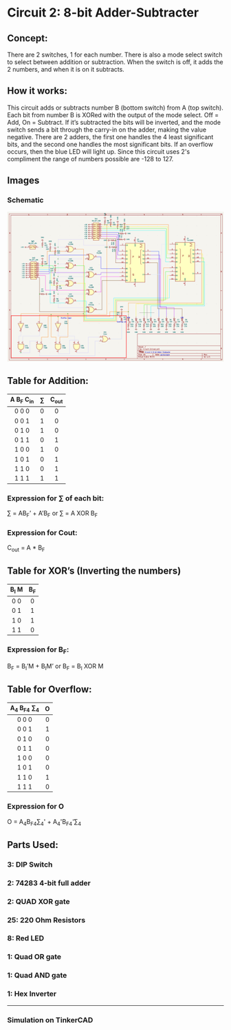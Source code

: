 # Circuit 2: 8-bit Adder-Subtracter 
## Concept:
There are 2 switches, 1 for each number. There is also a mode select switch to select between addition or subtraction. When the switch is off, it adds the 2 numbers, and when it is on it subtracts. 
## How it works:
This circuit adds or subtracts number B (bottom switch) from A (top switch). Each bit from number B is XORed with the output of the mode select. Off = Add, On = Subtract. If it’s subtracted the bits will be inverted, and the mode switch sends a bit through the carry-in on the adder, making the value negative. There are 2 adders, the first one handles the 4 least significant bits, and the second one handles the most significant bits. If an overflow occurs, then the blue LED will light up. Since this circuit uses 2's compliment the range of numbers possible are -128 to 127.

## Images
### Schematic
![Circuit 2 Schematic](Circuit_2_Schematic.png)

## Table for Addition:		
| A B<sub>F</sub> C<sub>in</sub> | ∑   | C<sub>out</sub> |	
| :----------: | :-: | :----: |
| 0 0 0	       | 0	 | 0      | 
| 0 0 1 	     | 1	 | 0	    |	
| 0 1 0        | 1   | 0	    |	
| 0 1 1        | 0	 | 1	    |
| 1 0 0	       | 1	 | 0      |
| 1 0 1        | 0	 | 1      |
| 1 1 0	       | 0   | 1      |
| 1 1 1        | 1   | 1      |

### Expression for ∑ of each bit:
∑ = AB<sub>F</sub>’ + A’B<sub>F</sub> or ∑ = A XOR B<sub>F</sub>

### Expression for Cout:
C<sub>out</sub> = A * B<sub>F</sub>

## Table for XOR’s (Inverting the numbers)
|B<sub>I</sub> M |	B<sub>F</sub> |
| :---: | :--: |
| 0	0   | 0    |
| 0 1   | 1    |
| 1 0   | 1    |
| 1 1   | 0    |

### Expression for B<sub>F</sub>: 
B<sub>F</sub> = B<sub>I</sub>’M + B<sub>I</sub>M’ or B<sub>F</sub> = B<sub>I</sub> XOR M

## Table for Overflow:	
| A<sub>4</sub> B<sub>F4</sub> ∑<sub>4</sub> | O |
| :----------: | :-: |
| 0 0 0	       | 0	 | 
| 0 0 1 	     | 1	 |
| 0 1 0        | 0   |
| 0 1 1        | 0	 |
| 1 0 0	       | 0	 |
| 1 0 1        | 0	 |
| 1 1 0	       | 1   |
| 1 1 1        | 0   |

### Expression for O
O = A<sub>4</sub>B<sub>F4</sub>∑<sub>4</sub>' + A<sub>4</sub>'B<sub>F4</sub>'∑<sub>4</sub>

## Parts Used:
### 3: DIP Switch
### 2: 74283 4-bit full adder
### 2: QUAD XOR gate
### 25: 220 Ohm Resistors
### 8: Red LED
### 1: Quad OR gate
### 1: Quad AND gate
### 1: Hex Inverter

***
### Simulation on TinkerCAD
